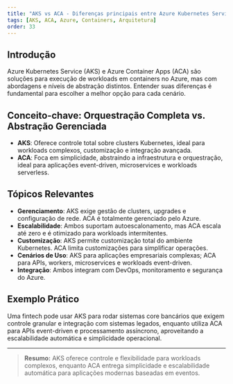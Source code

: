 ```yaml
---
title: "AKS vs ACA - Diferenças principais entre Azure Kubernetes Service e Azure Container Apps"
tags: [AKS, ACA, Azure, Containers, Arquitetura]
order: 33
---
```


## Introdução

Azure Kubernetes Service (AKS) e Azure Container Apps (ACA) são soluções para execução de workloads em containers no Azure, mas com abordagens e níveis de abstração distintos. Entender suas diferenças é fundamental para escolher a melhor opção para cada cenário.

## Conceito-chave: Orquestração Completa vs. Abstração Gerenciada

- **AKS**: Oferece controle total sobre clusters Kubernetes, ideal para workloads complexos, customização e integração avançada.
- **ACA**: Foca em simplicidade, abstraindo a infraestrutura e orquestração, ideal para aplicações event-driven, microservices e workloads serverless.

## Tópicos Relevantes

- **Gerenciamento**: AKS exige gestão de clusters, upgrades e configuração de rede. ACA é totalmente gerenciado pelo Azure.
- **Escalabilidade**: Ambos suportam autoescalonamento, mas ACA escala até zero e é otimizado para workloads intermitentes.
- **Customização**: AKS permite customização total do ambiente Kubernetes. ACA limita customizações para simplificar operações.
- **Cenários de Uso**: AKS para aplicações empresariais complexas; ACA para APIs, workers, microservices e workloads event-driven.
- **Integração**: Ambos integram com DevOps, monitoramento e segurança do Azure.

## Exemplo Prático

Uma fintech pode usar AKS para rodar sistemas core bancários que exigem controle granular e integração com sistemas legados, enquanto utiliza ACA para APIs event-driven e processamento assíncrono, aproveitando a escalabilidade automática e simplicidade operacional.

---

> **Resumo:** AKS oferece controle e flexibilidade para workloads complexos, enquanto ACA entrega simplicidade e escalabilidade automática para aplicações modernas baseadas em eventos.
